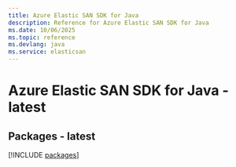 ```yaml
---
title: Azure Elastic SAN SDK for Java
description: Reference for Azure Elastic SAN SDK for Java
ms.date: 10/06/2025
ms.topic: reference
ms.devlang: java
ms.service: elasticsan
---
```

# Azure Elastic SAN SDK for Java - latest
## Packages - latest
[!INCLUDE [packages](elastic-san-index.md)]